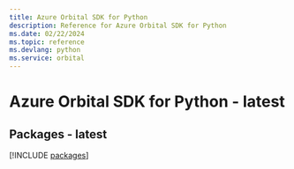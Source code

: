 ```yaml
---
title: Azure Orbital SDK for Python
description: Reference for Azure Orbital SDK for Python
ms.date: 02/22/2024
ms.topic: reference
ms.devlang: python
ms.service: orbital
---
```

# Azure Orbital SDK for Python - latest
## Packages - latest
[!INCLUDE [packages](orbital-index.md)]